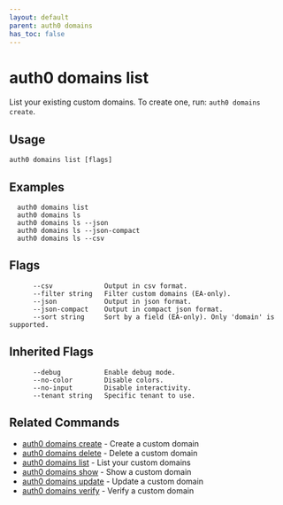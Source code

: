 ```yaml
---
layout: default
parent: auth0 domains
has_toc: false
---
```

# auth0 domains list

List your existing custom domains. To create one, run: `auth0 domains create`.

## Usage
```
auth0 domains list [flags]
```

## Examples

```
  auth0 domains list
  auth0 domains ls
  auth0 domains ls --json
  auth0 domains ls --json-compact
  auth0 domains ls --csv
```


## Flags

```
      --csv             Output in csv format.
      --filter string   Filter custom domains (EA-only).
      --json            Output in json format.
      --json-compact    Output in compact json format.
      --sort string     Sort by a field (EA-only). Only 'domain' is supported.
```


## Inherited Flags

```
      --debug           Enable debug mode.
      --no-color        Disable colors.
      --no-input        Disable interactivity.
      --tenant string   Specific tenant to use.
```


## Related Commands

- [auth0 domains create](auth0_domains_create.md) - Create a custom domain
- [auth0 domains delete](auth0_domains_delete.md) - Delete a custom domain
- [auth0 domains list](auth0_domains_list.md) - List your custom domains
- [auth0 domains show](auth0_domains_show.md) - Show a custom domain
- [auth0 domains update](auth0_domains_update.md) - Update a custom domain
- [auth0 domains verify](auth0_domains_verify.md) - Verify a custom domain


